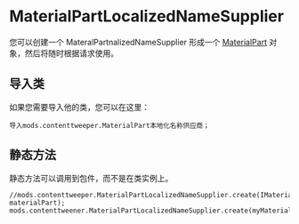 # MaterialPartLocalizedNameSupplier

您可以创建一个 MateralPartnalizedNameSupplier 形成一个 [MaterialPart](/Mods/ContentTweaker/Materials/Materials/MaterialPart/) 对象，然后将随时根据请求使用。

## 导入类

如果您需要导入他的类，您可以在这里：

```zenscript
导入mods.contenttweeper.MaterialPart本地化名称供应商；
```

## 静态方法

静态方法可以调用到包件，而不是在类实例上。

```zenscript
//mods.contenttweeper.MaterialPartLocalizedNameSupplier.create(IMaterialPart materialPart);
mods.contenttweener.MaterialPartLocalizedNameSupplier.create(myMaterialPart);
```